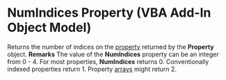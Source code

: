 
# NumIndices Property (VBA Add-In Object Model)



Returns the number of indices on the  [property](b8bdf64f-5920-1ae9-16d0-b26d09524a30.md) returned by the **Property** object.
 **Remarks**
The value of the  **NumIndices** property can be an integer from 0 - 4. For most properties, **NumIndices** returns 0. Conventionally indexed properties return 1. Property [arrays](b8bdf64f-5920-1ae9-16d0-b26d09524a30.md) might return 2.
